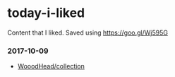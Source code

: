 
# today-i-liked 
Content that I liked. Saved using https://goo.gl/Wj595G 

### 2017-10-09 
- [WooodHead/collection](https://github.com/WooodHead/collection) 
